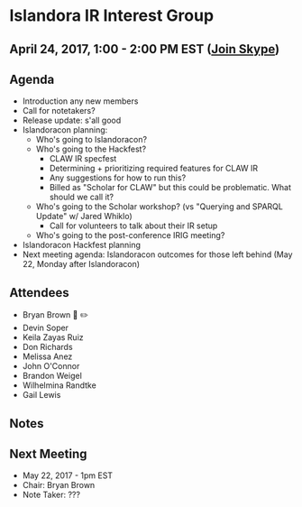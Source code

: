 # Islandora IR Interest Group
## April 24, 2017, 1:00 - 2:00 PM EST ([Join Skype](https://join.skype.com/s7ntDOmjhbjT))

## Agenda
* Introduction any new members
* Call for notetakers?
* Release update: s'all good
* Islandoracon planning:
  * Who's going to Islandoracon?
  * Who's going to the Hackfest?
    * CLAW IR specfest
    * Determining + prioritizing required features for CLAW IR
    * Any suggestions for how to run this?
    * Billed as "Scholar for CLAW" but this could be problematic. What should we call it?
  * Who's going to the Scholar workshop? (vs "Querying and SPARQL Update" w/ Jared Whiklo)
    * Call for volunteers to talk about their IR setup
  * Who's going to the post-conference IRIG meeting?
* Islandoracon Hackfest planning
* Next meeting agenda: Islandoracon outcomes for those left behind (May 22, Monday after Islandoracon)

## Attendees
* Bryan Brown :chicken: :pencil2:
* Devin Soper
* Keila Zayas Ruiz
* Don Richards
* Melissa Anez
* John O'Connor
* Brandon Weigel
* Wilhelmina Randtke
* Gail Lewis

## Notes

## Next Meeting
* May 22, 2017 - 1pm EST
* Chair: Bryan Brown
* Note Taker: ???
